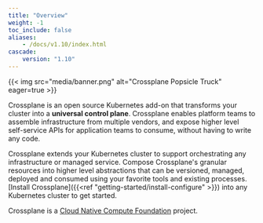```yaml
---
title: "Overview"
weight: -1
toc_include: false
aliases:
    - /docs/v1.10/index.html
cascade:
    version: "1.10"
---
```


{{< img src="media/banner.png" alt="Crossplane Popsicle Truck" eager=true >}}


Crossplane is an open source Kubernetes add-on that transforms your cluster into
a **universal control plane**. Crossplane enables platform teams to assemble
infrastructure from multiple vendors, and expose higher level self-service APIs
for application teams to consume, without having to write any code.

Crossplane extends your Kubernetes cluster to support orchestrating any
infrastructure or managed service. Compose Crossplane's granular resources into
higher level abstractions that can be versioned, managed, deployed and consumed
using your favorite tools and existing processes. [Install Crossplane]({{<ref "getting-started/install-configure" >}}) into any
Kubernetes cluster to get started.

Crossplane is a [Cloud Native Compute Foundation][cncf] project.

<!-- Named Links -->


[cncf]: https://www.cncf.io/